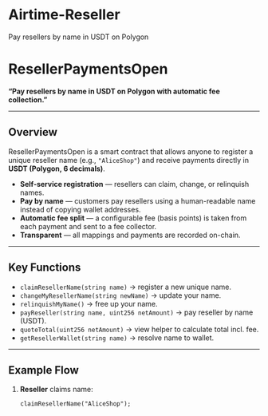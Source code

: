 # Airtime-Reseller
Pay resellers by name in USDT on Polygon 
# ResellerPaymentsOpen

**“Pay resellers by name in USDT on Polygon with automatic fee collection.”**

---

## Overview
ResellerPaymentsOpen is a smart contract that allows anyone to register a unique reseller name (e.g., `"AliceShop"`) and receive payments directly in **USDT (Polygon, 6 decimals)**.  

- **Self-service registration** — resellers can claim, change, or relinquish names.  
- **Pay by name** — customers pay resellers using a human-readable name instead of copying wallet addresses.  
- **Automatic fee split** — a configurable fee (basis points) is taken from each payment and sent to a fee collector.  
- **Transparent** — all mappings and payments are recorded on-chain.  

---

## Key Functions
- `claimResellerName(string name)` → register a new unique name.  
- `changeMyResellerName(string newName)` → update your name.  
- `relinquishMyName()` → free up your name.  
- `payReseller(string name, uint256 netAmount)` → pay reseller by name (USDT).  
- `quoteTotal(uint256 netAmount)` → view helper to calculate total incl. fee.  
- `getResellerWallet(string name)` → resolve name to wallet.  

---

## Example Flow
1. **Reseller** claims name:  
   ```solidity
   claimResellerName("AliceShop");
